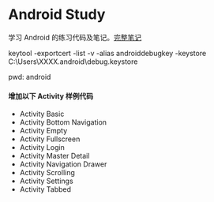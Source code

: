 # Android Study
学习 Android 的练习代码及笔记。[完整笔记](AndroidStudy.png)

keytool -exportcert -list -v -alias androiddebugkey -keystore C:\Users\XXXX\.android\debug.keystore

pwd: android

#### 增加以下 Activity 样例代码

+ Activity Basic
+ Activity Bottom Navigation
+ Activity Empty
+ Activity Fullscreen
+ Activity Login
+ Activity Master Detail
+ Activity Navigation Drawer
+ Activity Scrolling
+ Activity Settings
+ Activity Tabbed

